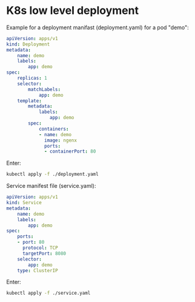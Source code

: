 # K8s low level deployment #

Example for a deployment manifast (deployment.yaml) for a pod "demo":

```yaml
apiVersion: apps/v1
kind: Deployment
metadata:
    name: demo
    labels:
        app: demo
spec:
    replicas: 1
    selector:
        matchLabels:
            app: demo
    template:
        metadata:
            labels:
                app: demo
        spec:
            containers:
            - name: demo
              image: ngenx
              ports:
              - containerPort: 80
```

Enter:

```bash
kubectl apply -f ./deployment.yaml
```

Service manifest file (service.yaml):

```yaml
apiVersion: apps/v1
kind: Service
metadata:
    name: demo
    labels:
        app: demo
spec:
    ports:
    - port: 80
      protocol: TCP
      targetPort: 8080
    selector:
        app: demo
    type: ClusterIP
```

Enter:

```bash
kubectl apply -f ./service.yaml
